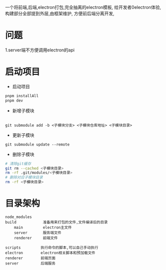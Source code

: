 一个将前端,后端,electron打包,完全抽离的electron模板,
给开发者0electron体验,构建部分全部提到外层,由框架维护,
方便前后端分离开发,

# 问题
1.server端不方便调用electron的api

# 启动项目

- 启动项目
```sh
pnpm installAll
pnpm dev
```

- 新增子模块

```shell

git submodule add -b <子模块分支> <子模块仓库地址> <子模块目录>

```

- 更新子模块

```shell
git submodule update --remote
```

- 删除子模块

```sh
# 清除git缓存
git rm --cached <子模块目录>
rm -rf .git/modules/<子模块目录>
# 删除对应子模块目录
rm -rf <子模块目录>
```

# 目录架构
```
node_modules
build            准备用来打包的文件,文件编译后的目录
    main         electron主文件
    server       服务端文件
    renderer     前端文件

scripts         执行命令的脚本,可以自己手动执行
electron        electron相关脚本和预加载文件
renderer        前端页面
server          后端服务

```
